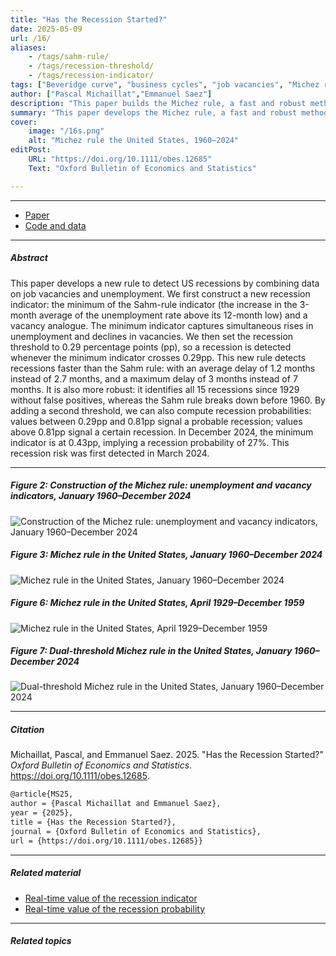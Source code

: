 ```yaml
---
title: "Has the Recession Started?" 
date: 2025-05-09
url: /16/
aliases:
    - /tags/sahm-rule/
    - /tags/recession-threshold/
    - /tags/recession-indicator/
tags: ["Beveridge curve", "business cycles", "job vacancies", "Michez rule","nowcasting", "recession probability"]
author: ["Pascal Michaillat","Emmanuel Saez"]
description: "This paper builds the Michez rule, a fast and robust method to detect US recessions from data on unemployment and job vacancies. Published in OBES, 2025."
summary: "This paper develops the Michez rule, a fast and robust method to detect US recessions using data on unemployment and job vacancies. In December 2024, the rule gives a recession probability of 27%; this recession risk was first detected in March 2024."
cover:
    image: "/16s.png"
    alt: "Michez rule the United States, 1960–2024"
editPost:
    URL: "https://doi.org/10.1111/obes.12685"
    Text: "Oxford Bulletin of Economics and Statistics"

---
```


---

+ [Paper](/16.pdf)
+ [Code and data](https://github.com/pmichaillat/michez-rule)

---

##### Abstract

This paper develops a new rule to detect US recessions by combining data on job vacancies and unemployment. We first construct a new recession indicator: the minimum of the Sahm-rule indicator (the increase in the 3-month average of the unemployment rate above its 12-month low) and a vacancy analogue. The minimum indicator captures simultaneous rises in unemployment and declines in vacancies. We then set the recession threshold to 0.29 percentage points (pp), so a recession is detected whenever the minimum indicator crosses 0.29pp. This new rule detects recessions faster than the Sahm rule: with an average delay of 1.2 months instead of 2.7 months, and a maximum delay of 3 months instead of 7 months. It is also more robust: it identifies all 15 recessions since 1929 without false positives, whereas the Sahm rule breaks down before 1960. By adding a second threshold, we can also compute recession probabilities: values between 0.29pp and 0.81pp signal a probable recession; values above 0.81pp signal a certain recession. In December 2024, the minimum indicator is at 0.43pp, implying a recession probability of 27%. This recession risk was first detected in March 2024.

---

##### Figure 2: Construction of the Michez rule: unemployment and vacancy indicators, January 1960–December 2024

![Construction of the Michez rule: unemployment and vacancy indicators, January 1960–December 2024](/16a.png)

##### Figure 3: Michez rule in the United States, January 1960–December 2024

![Michez rule in the United States, January 1960–December 2024](/16b.png)

##### Figure 6: Michez rule in the United States, April 1929–December 1959

![Michez rule in the United States, April 1929–December 1959](/16c.png)

##### Figure 7: Dual-threshold Michez rule in the United States, January 1960–December 2024

![Dual-threshold Michez rule in the United States, January 1960–December 2024](/16d.png)

---

##### Citation

Michaillat, Pascal, and Emmanuel Saez. 2025. "Has the Recession Started?" *Oxford Bulletin of Economics and Statistics*. https://doi.org/10.1111/obes.12685.

```latex
@article{MS25,
author = {Pascal Michaillat and Emmanuel Saez},
year = {2025},
title = {Has the Recession Started?},
journal = {Oxford Bulletin of Economics and Statistics},
url = {https://doi.org/10.1111/obes.12685}}
```

---

##### Related material

+ [Real-time value of the recession indicator](https://pascalmichaillat.org/dashboard/#us-recession-indicator)
+ [Real-time value of the recession probability](https://pascalmichaillat.org/dashboard/#us-recession-probability)

---

##### Related topics
